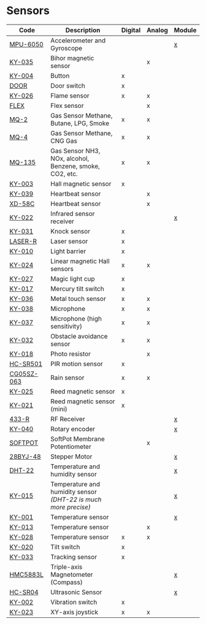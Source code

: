 # Sensors

Code|Description|Digital|Analog|Module
---| ---| ---| ---| ---
[MPU-6050](https://components101.com/sensors/mpu6050-module)|Accelerometer and Gyroscope|||[x](https://www.espruino.com/MPU6050)
[KY-035](http://sensorkit.en.joy-it.net/index.php?title=KY-035_Bihor_magnetic_sensor_module)|Bihor magnetic sensor||x|
[KY-004](http://sensorkit.en.joy-it.net/index.php?title=KY-004_Button-module)|Button|x||
[DOOR](https://www.tinytronics.nl/shop/nl/sensoren/magnetisch-veld/deur-schakelaar-reed-relais-met-magneet)|Door switch|x||
[KY-026](http://sensorkit.en.joy-it.net/index.php?title=KY-026_Flame-sensor_module)|Flame sensor|x|x|
[FLEX](https://components101.com/sensors/flex-sensor-working-circuit-datasheet)|Flex sensor||x|
[MQ-2](https://components101.com/mq2-gas-sensor)|Gas Sensor Methane, Butane, LPG, Smoke|x|x|
[MQ-4](https://components101.com/sensors/mq-4-methane-gas-sensor-pinout-datasheet)|Gas Sensor Methane, CNG Gas|x|x|
[MQ-135](https://components101.com/sensors/mq135-gas-sensor-for-air-quality)|Gas Sensor NH3, NOx, alcohol, Benzene, smoke, CO2, etc.|x|x|
[KY-003](http://sensorkit.en.joy-it.net/index.php?title=KY-003_Hall_Magneticfield-Sensor_module)|Hall magnetic sensor|x||
[KY-039](http://sensorkit.en.joy-it.net/index.php?title=KY-039_Heartbeat_sensor_module)|Heartbeat sensor||x|
[XD-58C](https://www.tinytronics.nl/shop/en/sensors/light/heartbeat-sensor-xd-58c-with-accessoires)|Heartbeat sensor||x|
[KY-022](http://sensorkit.en.joy-it.net/index.php?title=KY-022_Infrared_receiver_module)|Infrared sensor receiver|||[x](https://www.espruino.com/IRReceiver)
[KY-031](http://sensorkit.en.joy-it.net/index.php?title=KY-031_Knock-sensor_module)|Knock sensor|x|||
[LASER-R](https://www.tinytronics.nl/shop/nl/sensoren/optisch/rode-laser-sensor-module)|Laser sensor|x||
[KY-010](http://sensorkit.en.joy-it.net/index.php?title=KY-010_Light_barrier-module)|Light barrier|x||
[KY-024](http://sensorkit.en.joy-it.net/index.php?title=KY-024_Linear_magnetic_Hall_Sensor)|Linear magnetic Hall sensors|x|x|
[KY-027](http://sensorkit.en.joy-it.net/index.php?title=KY-027_Magic_light_cup_module)|Magic light cup|x||
[KY-017](http://sensorkit.en.joy-it.net/index.php?title=KY-017_Tilt_switch_module)|Mercury tilt switch|x||
[KY-036](http://sensorkit.en.joy-it.net/index.php?title=KY-036_Metal-touch_sensor_module)|Metal touch sensor|x|x|
[KY-038](http://sensorkit.en.joy-it.net/index.php?title=KY-038_Microphone_sound_sensor_module)|Microphone|x|x|
[KY-037](http://sensorkit.en.joy-it.net/index.php?title=KY-037_Microphone_sensor_module_(high_sensitivity))|Microphone (high sensitivity)|x|x||
[KY-032](http://sensorkit.en.joy-it.net/index.php?title=KY-032_Obstacle-detect_module)|Obstacle avoidance sensor|x|x||
[KY-018](http://sensorkit.en.joy-it.net/index.php?title=KY-018_Photoresistor_module)|Photo resistor||x||
[HC-SR501](https://components101.com/hc-sr501-pir-sensor)|PIR motion sensor|x|||
[CG05SZ-063](https://www.tinytronics.nl/shop/nl/sensoren/temperatuur-lucht-vochtigheid/regensensor)|Rain sensor|x|x||
[KY-025](http://sensorkit.en.joy-it.net/index.php?title=KY-025_Reed_module)|Reed magnetic sensor|x|||
[KY-021](http://sensorkit.en.joy-it.net/index.php?title=KY-021_Mini_magnetic_Reed_module)|Reed magnetic sensor (mini)|x|||
[433-R](https://components101.com/433-mhz-rf-receiver-module)|RF Receiver|||[x](https://www.espruino.com/433Mhz)
[KY-040](http://sensorkit.en.joy-it.net/index.php?title=KY-040_Rotary_encoder)|Rotary encoder|||[x](https://www.espruino.com/Encoder)|
[SOFTPOT](https://www.sparkfun.com/products/8680)|SoftPot Membrane Potentiometer||x|
[28BYJ-48](https://components101.com/motors/28byj-48-stepper-motor)|Stepper Motor|||[x](https://www.espruino.com/Stepper+Motors)|
[DHT-22](https://components101.com/sensors/dht22-pinout-specs-datasheet)|Temperature and humidity sensor|||[x](https://www.espruino.com/DHT22)
[KY-015](http://sensorkit.en.joy-it.net/index.php?title=KY-015_Combi-Sensor_Temperature%2BHumidity)|Temperature and humidity sensor *(DHT-22 is much more precise)*|||[x](https://www.espruino.com/DHT11)
[KY-001](http://sensorkit.en.joy-it.net/index.php?title=KY-001_Temperature_sensor_module)|Temperature sensor|||[x](https://www.espruino.com/DS18B20)
[KY-013](http://sensorkit.en.joy-it.net/index.php?title=KY-013_Temperature-Sensor_module)|Temperature sensor||x||
[KY-028](http://sensorkit.en.joy-it.net/index.php?title=KY-028_Temperature_Sensor_module_(Thermistor))|Temperature sensor|x|x||
[KY-020](http://sensorkit.en.joy-it.net/index.php?title=KY-020_Tilt_switch_module)|Tilt switch|x||
[KY-033](http://sensorkit.en.joy-it.net/index.php?title=KY-033_Tracking_sensor_module)|Tracking sensor|x||
[HMC5883L](https://www.adafruit.com/product/1746)|Triple-axis Magnetometer (Compass)|||[x](https://www.espruino.com/HMC5883)
[HC-SR04](https://components101.com/ultrasonic-sensor-working-pinout-datasheet)|Ultrasonic Sensor|||[x](https://www.espruino.com/HC-SR04)
[KY-002](http://sensorkit.en.joy-it.net/index.php?title=KY-002_Vibration-switch_module)|Vibration switch|x||
[KY-023](http://sensorkit.en.joy-it.net/index.php?title=KY-023_Joystick_module_(XY-Axis))|XY-axis joystick|x|x|
